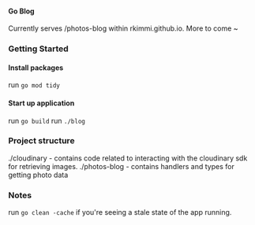 #### Go Blog
Currently serves /photos-blog within rkimmi.github.io. More to come ~

### Getting Started

#### Install packages
run `go mod tidy`

#### Start up application
run `go build`
run `./blog`

### Project structure
./cloudinary - contains code related to interacting with the cloudinary sdk for retrieving images.
./photos-blog - contains handlers and types for getting photo data 

### Notes
run `go clean -cache` if you're seeing a stale state of the app running. 
